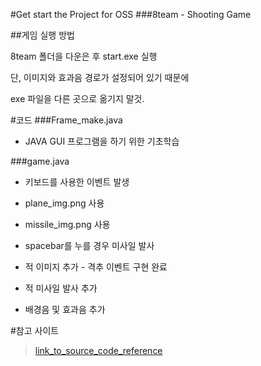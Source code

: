 #Get start the Project for OSS
###8team - Shooting Game

##게임 실행 방법

8team 폴더을 다운은 후 start.exe 실행


단, 이미지와 효과음 경로가 설정되어 있기 때문에

exe 파일을 다른 곳으로 옮기지 말것.
   




#코드
###Frame_make.java

* JAVA GUI 프로그램을 하기 위한 기초학습







###game.java

* 키보드를 사용한 이벤트 발생

* plane_img.png 사용

* missile_img.png 사용

* spacebar를 누를 경우 미사일 발사

* 적 이미지 추가 - 격추 이벤트 구현 완료

* 적 미사일 발사 추가

* 배경음 및 효과음 추가














#참고 사이트
>[link_to_source_code_reference](http://blog.naver.com/dosem321/40170781167#)
